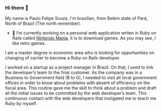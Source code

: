 ### Hi there 👋

My name is Paulo Felipe Souza. I'm brazilian, from Belém state of Pará, North of Brazil (The north remember).

- 🔭 I’m currently working on a personal web application writen in Ruby on Rails called [Nintendo Mania](https://pauloparakleto.github.io/download_games/), it is to download games. As you may see, I like retro games.

I am a master degree in economic area who is looking for opportunities on changing of carrier to
become a Ruby on Rails developer.

I worked on a startup as a project manager in Brazil. On that, I used to link the developer’s team to the final customer. As the company was in a Business to
Government field (B to G), I needed to visit all local government offices in order to know about problems with absent of efficiency on the fiscal area. This routine gave me the skill to think about a problem and draft all the initial issues to be committed by the web developer’s team.
This continuous contact with the web developers that instigated me to teach me Ruby by myself.
